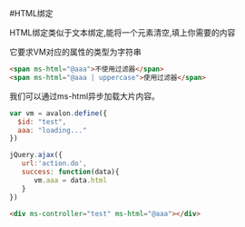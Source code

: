 #HTML绑定

HTML绑定类似于文本绑定,能将一个元素清空,填上你需要的内容

它要求VM对应的属性的类型为字符串

```html
<span ms-html="@aaa">不使用过滤器</span>
<span ms-html="@aaa | uppercase">使用过滤器</span>
```


我们可以通过ms-html异步加载大片内容。

```javascript
var vm = avalon.define({
  $id: "test",
  aaa: "loading..."
})

jQuery.ajax({
   url:'action.do',
   success: function(data){
      vm.aaa = data.html
   }
})
```
```html
<div ms-controller="test" ms-html="@aaa"></div>
```